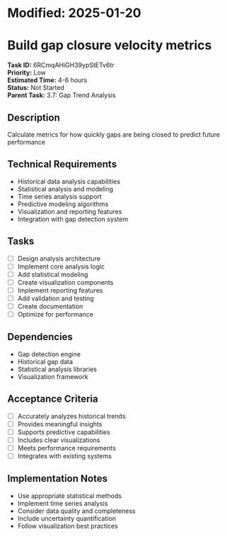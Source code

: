 # Modified: 2025-01-20

# Build gap closure velocity metrics

**Task ID:** 6RCmqAHiGH39ypStETv6tr  
**Priority:** Low  
**Estimated Time:** 4-6 hours  
**Status:** Not Started  
**Parent Task:** 3.7: Gap Trend Analysis

## Description
Calculate metrics for how quickly gaps are being closed to predict future performance

## Technical Requirements
- Historical data analysis capabilities
- Statistical analysis and modeling
- Time series analysis support
- Predictive modeling algorithms
- Visualization and reporting features
- Integration with gap detection system

## Tasks
- [ ] Design analysis architecture
- [ ] Implement core analysis logic
- [ ] Add statistical modeling
- [ ] Create visualization components
- [ ] Implement reporting features
- [ ] Add validation and testing
- [ ] Create documentation
- [ ] Optimize for performance

## Dependencies
- Gap detection engine
- Historical gap data
- Statistical analysis libraries
- Visualization framework

## Acceptance Criteria
- [ ] Accurately analyzes historical trends
- [ ] Provides meaningful insights
- [ ] Supports predictive capabilities
- [ ] Includes clear visualizations
- [ ] Meets performance requirements
- [ ] Integrates with existing systems

## Implementation Notes
- Use appropriate statistical methods
- Implement time series analysis
- Consider data quality and completeness
- Include uncertainty quantification
- Follow visualization best practices

